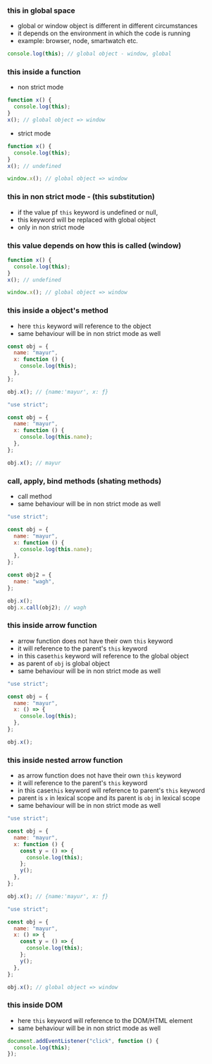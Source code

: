 ### this in global space

- global or window object is different in different circumstances
- it depends on the environment in which the code is running
- example: browser, node, smartwatch etc.

```js
console.log(this); // global object - window, global
```

### this inside a function

- non strict mode

```js
function x() {
  console.log(this);
}
x(); // global object => window
```

- strict mode

```js
function x() {
  console.log(this);
}
x(); // undefined

window.x(); // global object => window
```

### this in non strict mode - (this substitution)

- if the value pf `this` keyword is undefined or null,
- this keyword will be replaced with global object
- only in non strict mode

### this value depends on how this is called (window)

```js
function x() {
  console.log(this);
}
x(); // undefined

window.x(); // global object => window
```

### this inside a object's method

- here `this` keyword will reference to the object
- same behaviour will be in non strict mode as well

```js
const obj = {
  name: "mayur",
  x: function () {
    console.log(this);
  },
};

obj.x(); // {name:'mayur', x: ƒ}
```

```js
"use strict";

const obj = {
  name: "mayur",
  x: function () {
    console.log(this.name);
  },
};

obj.x(); // mayur
```

### call, apply, bind methods (shating methods)

- call method
- same behaviour will be in non strict mode as well

```js
"use strict";

const obj = {
  name: "mayur",
  x: function () {
    console.log(this.name);
  },
};

const obj2 = {
  name: "wagh",
};

obj.x();
obj.x.call(obj2); // wagh
```

### this inside arrow function

- arrow function does not have their own `this` keyword
- it will reference to the parent's `this` keyword
- in this case`this` keyword will reference to the global object
- as parent of `obj` is global object
- same behaviour will be in non strict mode as well

```js
"use strict";

const obj = {
  name: "mayur",
  x: () => {
    console.log(this);
  },
};

obj.x();
```

### this inside nested arrow function

- as arrow function does not have their own `this` keyword
- it will reference to the parent's `this` keyword
- in this case`this` keyword will reference to parent's `this` keyword
- parent is `x` in lexical scope and its parent is `obj` in lexical scope
- same behaviour will be in non strict mode as well

```js
"use strict";

const obj = {
  name: "mayur",
  x: function () {
    const y = () => {
      console.log(this);
    };
    y();
  },
};

obj.x(); // {name:'mayur', x: ƒ}
```

```js
"use strict";

const obj = {
  name: "mayur",
  x: () => {
    const y = () => {
      console.log(this);
    };
    y();
  },
};

obj.x(); // global object => window
```

### this inside DOM

- here `this` keyword will reference to the DOM/HTML element
- same behaviour will be in non strict mode as well

```js
document.addEventListener("click", function () {
  console.log(this);
});

```
